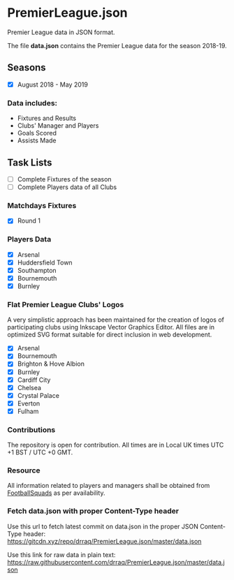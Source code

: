 # PremierLeague.json
Premier League data in JSON format.

The file **data.json** contains the Premier League data for the season 2018-19.

## Seasons

- [x] August 2018 - May 2019

### Data includes:

- Fixtures and Results
- Clubs' Manager and Players
- Goals Scored
- Assists Made

## Task Lists

- [ ] Complete Fixtures of the season
- [ ] Complete Players data of all Clubs

### Matchdays Fixtures

- [x] Round 1

### Players Data

- [x] Arsenal
- [x] Huddersfield Town
- [x] Southampton
- [x] Bournemouth
- [x] Burnley

### Flat Premier League Clubs' Logos
A very simplistic approach has been maintained for the creation of logos of participating clubs using Inkscape Vector Graphics Editor. All files are in optimized SVG format suitable for direct inclusion in web development.

- [x] Arsenal
- [x] Bournemouth
- [x] Brighton & Hove Albion
- [x] Burnley
- [x] Cardiff City
- [x] Chelsea
- [x] Crystal Palace
- [x] Everton
- [x] Fulham

### Contributions
The repository is open for contribution.
All times are in Local UK times UTC +1 BST / UTC +0 GMT.

### Resource

All information related to players and managers shall be obtained from [FootballSquads](http://www.footballsquads.co.uk/) as per availability.

### Fetch data.json with proper Content-Type header
Use this url to fetch latest commit on data.json in the proper JSON Content-Type header:
https://gitcdn.xyz/repo/drraq/PremierLeague.json/master/data.json

Use this link for raw data in plain text:
https://raw.githubusercontent.com/drraq/PremierLeague.json/master/data.json
